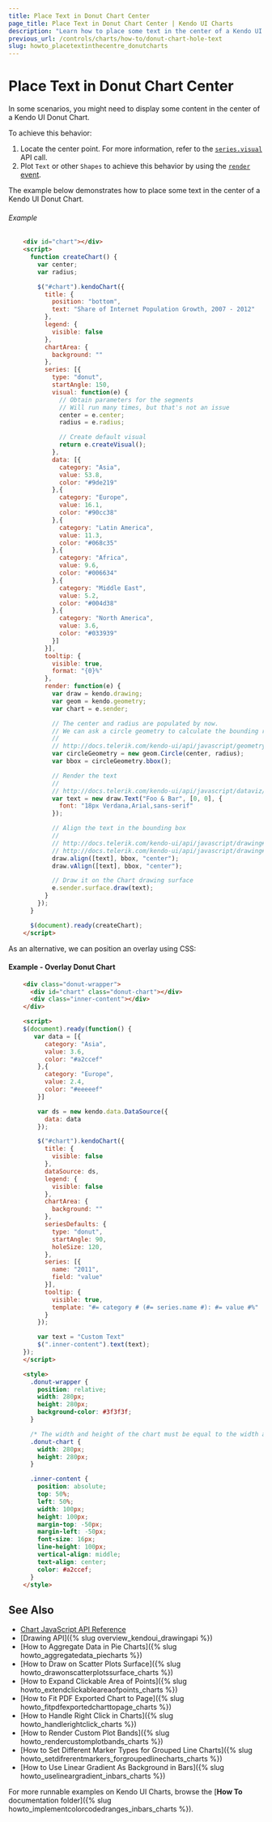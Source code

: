 ```yaml
---
title: Place Text in Donut Chart Center
page_title: Place Text in Donut Chart Center | Kendo UI Charts
description: "Learn how to place some text in the center of a Kendo UI Donut Chart."
previous_url: /controls/charts/how-to/donut-chart-hole-text
slug: howto_placetextinthecentre_donutcharts
---
```


# Place Text in Donut Chart Center

In some scenarios, you might need to display some content in the center of a Kendo UI Donut Chart.

To achieve this behavior:

1. Locate the center point. For more information, refer to the [`series.visual`](/api/javascript/dataviz/ui/chart#configuration-series.visual) API call.    
2. Plot `Text` or other `Shapes` to achieve this behavior by using the [`render` event](/api/javascript/dataviz/ui/chart#events-render).

The example below demonstrates how to place some text in the center of a Kendo UI Donut Chart.

###### Example

```html
    <div id="chart"></div>
    <script>
      function createChart() {
        var center;
        var radius;

        $("#chart").kendoChart({
          title: {
            position: "bottom",
            text: "Share of Internet Population Growth, 2007 - 2012"
          },
          legend: {
            visible: false
          },
          chartArea: {
            background: ""
          },
          series: [{
            type: "donut",
            startAngle: 150,
            visual: function(e) {
              // Obtain parameters for the segments
              // Will run many times, but that's not an issue
              center = e.center;
              radius = e.radius;

              // Create default visual
              return e.createVisual();
            },
            data: [{
              category: "Asia",
              value: 53.8,
              color: "#9de219"
            },{
              category: "Europe",
              value: 16.1,
              color: "#90cc38"
            },{
              category: "Latin America",
              value: 11.3,
              color: "#068c35"
            },{
              category: "Africa",
              value: 9.6,
              color: "#006634"
            },{
              category: "Middle East",
              value: 5.2,
              color: "#004d38"
            },{
              category: "North America",
              value: 3.6,
              color: "#033939"
            }]
          }],
          tooltip: {
            visible: true,
            format: "{0}%"
          },
          render: function(e) {
            var draw = kendo.drawing;
            var geom = kendo.geometry;
            var chart = e.sender;

            // The center and radius are populated by now.
            // We can ask a circle geometry to calculate the bounding rectangle for us.
            //
            // http://docs.telerik.com/kendo-ui/api/javascript/geometry/circle#methods-bbox
            var circleGeometry = new geom.Circle(center, radius);
            var bbox = circleGeometry.bbox();

            // Render the text
            //
            // http://docs.telerik.com/kendo-ui/api/javascript/dataviz/drawing/text
            var text = new draw.Text("Foo & Bar", [0, 0], {
              font: "18px Verdana,Arial,sans-serif"
            });

            // Align the text in the bounding box
            //
            // http://docs.telerik.com/kendo-ui/api/javascript/drawing#methods-align
            // http://docs.telerik.com/kendo-ui/api/javascript/drawing#methods-vAlign
            draw.align([text], bbox, "center");
            draw.vAlign([text], bbox, "center");

            // Draw it on the Chart drawing surface
            e.sender.surface.draw(text);
          }
        });
      }

      $(document).ready(createChart);
    </script>
```


As an alternative, we can position an overlay using CSS:

#### Example - Overlay Donut Chart

```html
    <div class="donut-wrapper">
      <div id="chart" class="donut-chart"></div>
      <div class="inner-content"></div>
    </div>

    <script>
    $(document).ready(function() {
       var data = [{
          category: "Asia",
          value: 3.6,
          color: "#a2ccef"
        },{
          category: "Europe",
          value: 2.4,
          color: "#eeeeef"
        }]

        var ds = new kendo.data.DataSource({
          data: data
        });

        $("#chart").kendoChart({
          title: {
            visible: false
          },
          dataSource: ds,
          legend: {
            visible: false
          },
          chartArea: {
            background: ""
          },
          seriesDefaults: {
            type: "donut",
            startAngle: 90,
            holeSize: 120,
          },
          series: [{
            name: "2011",
            field: "value"
          }],
          tooltip: {
            visible: true,
            template: "#= category # (#= series.name #): #= value #%"
          }
        });

        var text = "Custom Text"
        $(".inner-content").text(text);
    });
    </script>

    <style>
      .donut-wrapper {
        position: relative;
        width: 280px;
        height: 280px;
        background-color: #3f3f3f;
      }

      /* The width and height of the chart must be equal to the width and height of the .donut-wrapper in order to be horizontally and vertically centered  */
      .donut-chart {
        width: 280px;
        height: 280px;
      }

      .inner-content {
        position: absolute;
        top: 50%;
        left: 50%;
        width: 100px;
        height: 100px;
        margin-top: -50px;
        margin-left: -50px;
        font-size: 16px;
        line-height: 100px;
        vertical-align: middle;
        text-align: center;
        color: #a2ccef;
      }
    </style>
```

## See Also

* [Chart JavaScript API Reference](/api/javascript/dataviz/ui/chart)
* [Drawing API]({% slug overview_kendoui_drawingapi %})
* [How to Aggregate Data in Pie Charts]({% slug howto_aggregatedata_piecharts %})
* [How to Draw on Scatter Plots Surface]({% slug howto_drawonscatterplotssurface_charts %})
* [How to Expand Clickable Area of Points]({% slug howto_extendclickableareaofpoints_charts %})
* [How to Fit PDF Exported Chart to Page]({% slug howto_fitpdfexportedcharttopage_charts %})
* [How to Handle Right Click in Charts]({% slug howto_handlerightclick_charts %})
* [How to Render Custom Plot Bands]({% slug howto_rendercustomplotbands_charts %})
* [How to Set Different Marker Types for Grouped Line Charts]({% slug howto_setdifrerentmarkers_forgroupedlinecharts_charts %})
* [How to Use Linear Gradient As Background in Bars]({% slug howto_uselineargradient_inbars_charts %})

For more runnable examples on Kendo UI Charts, browse the [**How To** documentation folder]({% slug howto_implementcolorcodedranges_inbars_charts %}).
